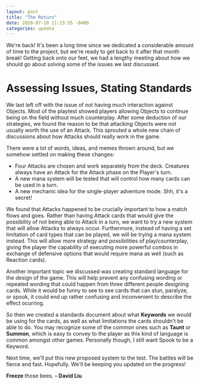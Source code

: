 ```yaml
---
layout: post
title: "The Return"
date: 2020-07-10 11:15:55 -0400
categories: update
---
```


We're back! It's been a long time since we dedicated a considerable amount of time to the project, but we're ready to get back to it after that month break! Getting back onto our feet, we had a lengthy meeting about how we should go about solving some of the issues we last discussed.

# Assessing Issues, Stating Standards
We last left off with the issue of not having much interaction against Objects. Most of the playtest showed players allowing Objects to continue being on the field without much counterplay. After some deduction of our strategies, we found the reason to be that attacking Objects were not usually worth the use of an Attack. This sprouted a whole new chain of discussions about how Attacks should really work in the game.

There were a lot of words, ideas, and memes thrown around, but we somehow settled on making these changes:
+ Four Attacks are chosen and work separately from the deck. Creatures always have an Attack for the Attack phase on the Player's turn.
+ A new mana system will be tested that will control how many cards can be used in a turn.
+ A new mechanic idea for the single-player adventure mode. Shh, it's a secret!

We found that Attacks happened to be crucially important to how a match flows and goes. Rather than having Attack cards that would give the possibility of not being able to Attack in a turn, we want to try a new system that will allow Attacks to always occur. Furthermore, instead of having a set limitation of card types that can be played, we will be trying a mana system instead. This will allow more strategy and possibilities of play/counterplay, giving the player the capability of executing more powerful combos in exchange of defensive options that would require mana as well (such as Reaction cards).

Another important topic we discussed was creating standard language for the design of the game. This will help prevent any confusing wording or repeated wording that could happen from three different people designing cards. While it would be funny to see to see cards that can stun, paralyze, or spook, it could end up rather confusing and inconvenient to describe the effect ocurring.

So then we created a standards document about what **Keywords** we would be using for the cards, as well as what limitations the cards shouldn't be able to do. You may recognize some of the common ones such as **Taunt** or **Summon**, which is easy to convey to the player as this kind of language is common amongst other games. Personally though, I still want Spook to be a Keyword.


Next time, we'll put this new proposed system to the test. The battles will be fierce and fast. Hopefully. We'll be keeping you updated on the progress!

**Freeze** those bees.
**- David Liu**
